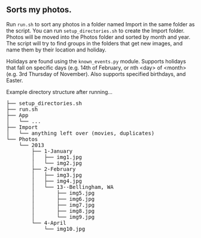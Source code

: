 ## Sorts my photos.

Run `run.sh` to sort any photos in a folder named Import in the same folder as
the script.  You can run `setup_directories.sh` to create the Import folder.
Photos will be moved into the Photos folder and sorted by month and year. The
script will try to find groups in the folders that get new images, and name
them by their location and holiday.

Holidays are found using the `known_events.py` module. Supports holidays that
fall on specific days (e.g. 14th of February, or nth &lt;day&gt; of
&lt;month&gt; (e.g. 3rd Thursday of November). Also supports specified
birthdays, and Easter.

Example directory structure after running...

<pre>
├── setup_directories.sh
├── run.sh
├── App
│   └── ...
├── Import
│   └── anything left over (movies, duplicates)
└── Photos
    └── 2013
        ├── 1-January
        │   ├── img1.jpg
        │   └── img2.jpg
        ├── 2-February
        │   ├── img3.jpg
        │   ├── img4.jpg
        │   └── 13--Bellingham, WA
        │       ├── img5.jpg
        │       ├── img6.jpg
        │       ├── img7.jpg
        │       ├── img8.jpg
        │       └── img9.jpg
        └── 4-April
            └── img10.jpg
</pre>
